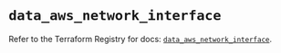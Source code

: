 # `data_aws_network_interface`

Refer to the Terraform Registry for docs: [`data_aws_network_interface`](https://registry.terraform.io/providers/hashicorp/aws/6.12.0/docs/data-sources/network_interface).
